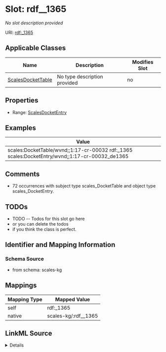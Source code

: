 

# Slot: rdf__1365


_No slot description provided_





URI: [rdf:_1365](http://www.w3.org/1999/02/22-rdf-syntax-ns#_1365)



<!-- no inheritance hierarchy -->





## Applicable Classes

| Name | Description | Modifies Slot |
| --- | --- | --- |
| [ScalesDocketTable](../classes/ScalesDocketTable.md) | No type description provided |  no  |







## Properties

* Range: [ScalesDocketEntry](../classes/ScalesDocketEntry.md)






## Examples

| Value |
| --- |
| scales:DocketTable/wvnd;;1:17-cr-00032 rdf:_1365 scales:DocketEntry/wvnd;;1:17-cr-00032_de1365 |

## Comments

* 72 occurrences with subject type scales_DocketTable and object type scales_DocketEntry.

## TODOs

* TODO -- Todos for this slot go here
* or you can delete the todos
* if you think the class is perfect.

## Identifier and Mapping Information







### Schema Source


* from schema: scales-kg




## Mappings

| Mapping Type | Mapped Value |
| ---  | ---  |
| self | rdf:_1365 |
| native | scales-kg/:rdf__1365 |




## LinkML Source

<details>
```yaml
name: rdf__1365
description: No slot description provided
todos:
- TODO -- Todos for this slot go here
- or you can delete the todos
- if you think the class is perfect.
comments:
- 72 occurrences with subject type scales_DocketTable and object type scales_DocketEntry.
examples:
- value: scales:DocketTable/wvnd;;1:17-cr-00032 rdf:_1365 scales:DocketEntry/wvnd;;1:17-cr-00032_de1365
from_schema: scales-kg
rank: 1000
slot_uri: rdf:_1365
alias: rdf__1365
domain_of:
- scales_DocketTable
range: scales_DocketEntry

```
</details>